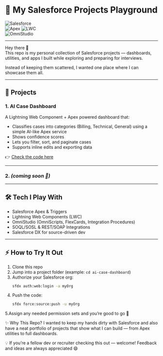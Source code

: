 # 🚀 My Salesforce Projects Playground  

![Salesforce](https://img.shields.io/badge/Salesforce-00A1E0?style=for-the-badge&logo=salesforce&logoColor=white)  
![Apex](https://img.shields.io/badge/Apex-Developer-blue?style=for-the-badge) 
![LWC](https://img.shields.io/badge/Lightning%20Web%20Components-orange?style=for-the-badge)  
![OmniStudio](https://img.shields.io/badge/OmniStudio-Vlocity-purple?style=for-the-badge)  

---

Hey there 👋  
This repo is my personal collection of Salesforce projects — dashboards, utilities, and apps I built while exploring and preparing for interviews.  

Instead of keeping them scattered, I wanted one place where I can showcase them all.  

---

## 📂 Projects

### 1. AI Case Dashboard
A Lightning Web Component + Apex powered dashboard that:  
- Classifies cases into categories (Billing, Technical, General) using a simple AI-like Apex service  
- Shows confidence scores  
- Lets you filter, sort, and paginate cases  
- Supports inline edits and exporting data  

👉 [Check the code here](https://github.com/aniljinkuntaca/my-salesforce-projects/tree/ai-case-dashboard)

---

### 2. *(coming soon 🚧)* 

---

## 🛠️ Tech I Play With
- Salesforce Apex & Triggers  
- Lightning Web Components (LWC)  
- OmniStudio (OmniScripts, FlexCards, Integration Procedures)  
- SOQL/SOSL & REST/SOAP Integrations  
- Salesforce DX for source-driven dev  

---

## ⚡ How to Try It Out
1. Clone this repo  
2. Jump into a project folder (example: `cd ai-case-dashboard`)  
3. Authorize your Salesforce org:  
   ```sh
   sfdx auth:web:login -a myOrg
4. Push the code:
   ```sh
   sfdx force:source:push -u myOrg
5.Assign any needed permission sets and you’re good to go 🚀

✨ Why This Repo?
I wanted to keep my hands dirty with Salesforce and also have a neat portfolio of projects that show what I can build — from Apex utilities to full dashboards.

💡 If you’re a fellow dev or recruiter checking this out — welcome! Feedback and ideas are always appreciated 😄

